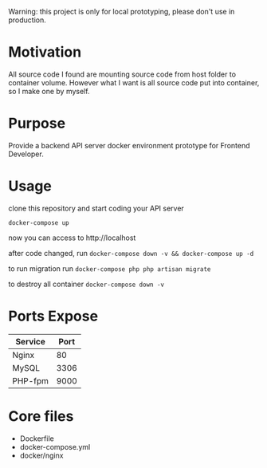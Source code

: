 Warning: this project is only for local prototyping, please don't use in production.

# Motivation

All source code I found are mounting source code from host folder to container volume.  However what I want is all source code put into container, so I make one by myself.

# Purpose

Provide a backend API server docker environment prototype for Frontend Developer.

# Usage

clone this repository and start coding your API server

`docker-compose up`

now you can access to http://localhost

after code changed, run `docker-compose down -v && docker-compose up -d`

to run migration run `docker-compose php php artisan migrate`

to destroy all container `docker-compose down -v`

# Ports Expose

| Service  | Port |
|---|---|
| Nginx  | 80 |
| MySQL  | 3306 |
| PHP-fpm  | 9000 |

# Core files

* Dockerfile
* docker-compose.yml
* docker/nginx
